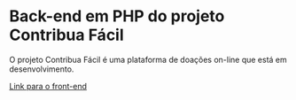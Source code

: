 # Back-end em PHP do projeto Contribua Fácil

O projeto Contribua Fácil é uma plataforma de doações on-line que está em desenvolvimento.

[Link para o front-end](https://github.com/pedrorosa-dev/contribua-facil-frontend)
